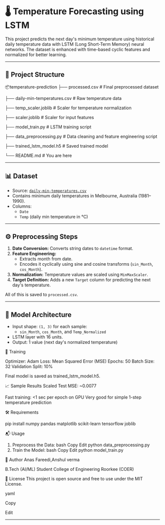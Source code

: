 # 🌡️ Temperature Forecasting using LSTM

This project predicts the next day's minimum temperature using historical daily temperature data with LSTM (Long Short-Term Memory) neural networks. The dataset is enhanced with time-based cyclic features and normalized for better learning.

---

## 📁 Project Structure

📦temperature-prediction
├── processed.csv # Final preprocessed dataset

├── daily-min-temperatures.csv # Raw temperature data

├── temp_scaler.joblib # Scaler for temperature normalization

├── scaler.joblib # Scaler for input features

├── model_train.py # LSTM training script

├── data_preprocessing.py # Data cleaning and feature engineering script

├── trained_lstm_model.h5 # Saved trained model

└── README.md # You are here

---

## 📊 Dataset

- Source: [`daily-min-temperatures.csv`](https://archive.ics.uci.edu/ml/datasets/daily+minimum+temperatures+in+melbourne)
- Contains minimum daily temperatures in Melbourne, Australia (1981–1990).
- Columns:
  - `Date`
  - `Temp` (daily min temperature in °C)

---

## ⚙️ Preprocessing Steps

1. **Date Conversion:** Converts string dates to `datetime` format.
2. **Feature Engineering:**
   - Extracts month from date.
   - Encodes it cyclically using sine and cosine transforms (`sin_Month`, `cos_Month`).
3. **Normalization:** Temperature values are scaled using `MinMaxScaler`.
4. **Target Definition:** Adds a new `Target` column for predicting the next day's temperature.

All of this is saved to `processed.csv`.

---

## 🧠 Model Architecture

- Input shape: `(1, 3)` for each sample:
  - `sin_Month`, `cos_Month`, and `Temp_Normalized`
- LSTM layer with 16 units.
- Output: 1 value (next day's normalized temperature)
  
🚀 Training

Optimizer: Adam
Loss: Mean Squared Error (MSE)
Epochs: 50
Batch Size: 32
Validation Split: 10%

Final model is saved as trained_lstm_model.h5.

📈 Sample Results
Scaled Test MSE: ~0.0077

Fast training: <1 sec per epoch on GPU
Very good for simple 1-step temperature prediction

🛠️ Requirements

pip install numpy pandas matplotlib scikit-learn tensorflow joblib

📬 Usage
1. Preprocess the Data:
bash
Copy
Edit
python data_preprocessing.py
2. Train the Model:
bash
Copy
Edit
python model_train.py


👤 Author
Anas Fareedi,Anshul verma

B.Tech (AI/ML) Student
College of Engineering Roorkee (COER)


📜 License
This project is open source and free to use under the MIT License.

yaml

Copy

Edit

---
